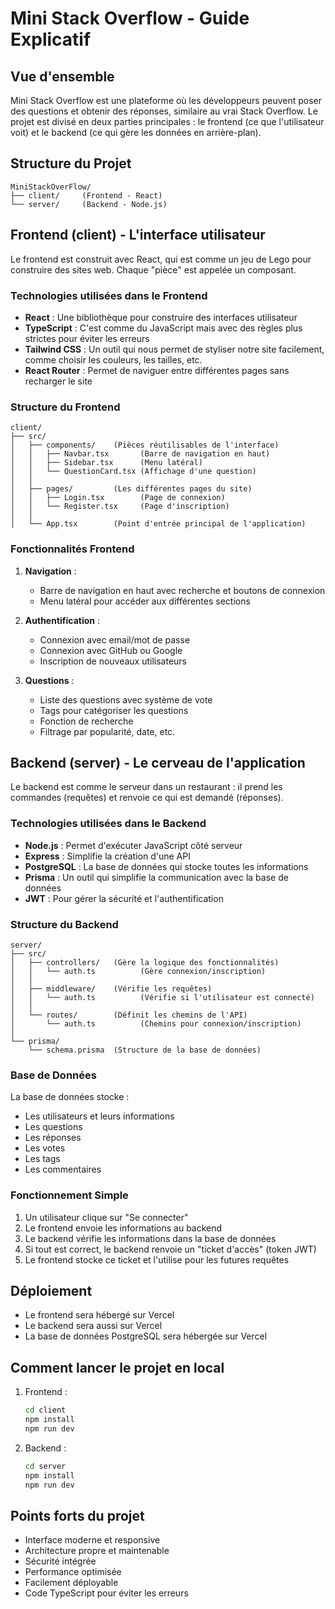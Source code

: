 # Mini Stack Overflow - Guide Explicatif

## Vue d'ensemble
Mini Stack Overflow est une plateforme où les développeurs peuvent poser des questions et obtenir des réponses, similaire au vrai Stack Overflow. Le projet est divisé en deux parties principales : le frontend (ce que l'utilisateur voit) et le backend (ce qui gère les données en arrière-plan).

## Structure du Projet
```
MiniStackOverFlow/
├── client/     (Frontend - React)
└── server/     (Backend - Node.js)
```

## Frontend (client) - L'interface utilisateur
Le frontend est construit avec React, qui est comme un jeu de Lego pour construire des sites web. Chaque "pièce" est appelée un composant.

### Technologies utilisées dans le Frontend
- **React** : Une bibliothèque pour construire des interfaces utilisateur
- **TypeScript** : C'est comme du JavaScript mais avec des règles plus strictes pour éviter les erreurs
- **Tailwind CSS** : Un outil qui nous permet de styliser notre site facilement, comme choisir les couleurs, les tailles, etc.
- **React Router** : Permet de naviguer entre différentes pages sans recharger le site

### Structure du Frontend
```
client/
├── src/
│   ├── components/    (Pièces réutilisables de l'interface)
│   │   ├── Navbar.tsx       (Barre de navigation en haut)
│   │   ├── Sidebar.tsx      (Menu latéral)
│   │   └── QuestionCard.tsx (Affichage d'une question)
│   │
│   ├── pages/         (Les différentes pages du site)
│   │   ├── Login.tsx        (Page de connexion)
│   │   └── Register.tsx     (Page d'inscription)
│   │
│   └── App.tsx        (Point d'entrée principal de l'application)
```

### Fonctionnalités Frontend
1. **Navigation** :
   - Barre de navigation en haut avec recherche et boutons de connexion
   - Menu latéral pour accéder aux différentes sections

2. **Authentification** :
   - Connexion avec email/mot de passe
   - Connexion avec GitHub ou Google
   - Inscription de nouveaux utilisateurs

3. **Questions** :
   - Liste des questions avec système de vote
   - Tags pour catégoriser les questions
   - Fonction de recherche
   - Filtrage par popularité, date, etc.

## Backend (server) - Le cerveau de l'application
Le backend est comme le serveur dans un restaurant : il prend les commandes (requêtes) et renvoie ce qui est demandé (réponses).

### Technologies utilisées dans le Backend
- **Node.js** : Permet d'exécuter JavaScript côté serveur
- **Express** : Simplifie la création d'une API
- **PostgreSQL** : La base de données qui stocke toutes les informations
- **Prisma** : Un outil qui simplifie la communication avec la base de données
- **JWT** : Pour gérer la sécurité et l'authentification

### Structure du Backend
```
server/
├── src/
│   ├── controllers/   (Gère la logique des fonctionnalités)
│   │   └── auth.ts          (Gère connexion/inscription)
│   │
│   ├── middleware/    (Vérifie les requêtes)
│   │   └── auth.ts          (Vérifie si l'utilisateur est connecté)
│   │
│   └── routes/        (Définit les chemins de l'API)
│       └── auth.ts          (Chemins pour connexion/inscription)
│
└── prisma/
    └── schema.prisma  (Structure de la base de données)
```

### Base de Données
La base de données stocke :
- Les utilisateurs et leurs informations
- Les questions
- Les réponses
- Les votes
- Les tags
- Les commentaires

### Fonctionnement Simple
1. Un utilisateur clique sur "Se connecter"
2. Le frontend envoie les informations au backend
3. Le backend vérifie les informations dans la base de données
4. Si tout est correct, le backend renvoie un "ticket d'accès" (token JWT)
5. Le frontend stocke ce ticket et l'utilise pour les futures requêtes

## Déploiement
- Le frontend sera hébergé sur Vercel
- Le backend sera aussi sur Vercel
- La base de données PostgreSQL sera hébergée sur Vercel

## Comment lancer le projet en local
1. Frontend :
   ```bash
   cd client
   npm install
   npm run dev
   ```

2. Backend :
   ```bash
   cd server
   npm install
   npm run dev
   ```

## Points forts du projet
- Interface moderne et responsive
- Architecture propre et maintenable
- Sécurité intégrée
- Performance optimisée
- Facilement déployable
- Code TypeScript pour éviter les erreurs
